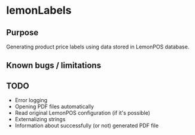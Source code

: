 # lemonLabels

## Purpose
Generating product price labels using data stored in LemonPOS database.

## Known bugs / limitations

## TODO
* Error logging
* Opening PDF files automatically
* Read original LemonPOS configuration (if it's possible)
* Externalizing strings
* Information about successfully (or not) generated PDF file
